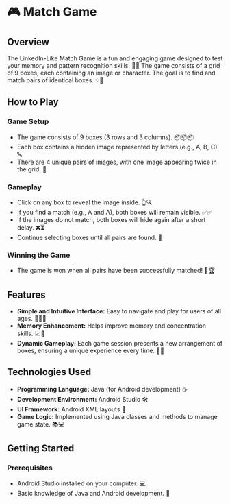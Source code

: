 # 🎮 Match Game

## Overview

The LinkedIn-Like Match Game is a fun and engaging game designed to test your memory and pattern recognition skills. 🧠✨ The game consists of a grid of 9 boxes, each containing an image or character. The goal is to find and match pairs of identical boxes. 💡💖

## How to Play

### Game Setup
- The game consists of 9 boxes (3 rows and 3 columns). 📦📦📦
- Each box contains a hidden image represented by letters (e.g., A, B, C). 🔤
- There are 4 unique pairs of images, with one image appearing twice in the grid. 🔁

### Gameplay
- Click on any box to reveal the image inside. 👆🔍
- If you find a match (e.g., A and A), both boxes will remain visible. ✅✅
- If the images do not match, both boxes will hide again after a short delay. ❌⏳
- Continue selecting boxes until all pairs are found. 🔄

### Winning the Game
- The game is won when all pairs have been successfully matched! 🎉🏆

## Features

- **Simple and Intuitive Interface:** Easy to navigate and play for users of all ages. 🧑‍🤝‍🧑
- **Memory Enhancement:** Helps improve memory and concentration skills. 📈🧠
- **Dynamic Gameplay:** Each game session presents a new arrangement of boxes, ensuring a unique experience every time. 🔄🎲

## Technologies Used

- **Programming Language:** Java (for Android development) ☕
- **Development Environment:** Android Studio 🛠️
- **UI Framework:** Android XML layouts 📐
- **Game Logic:** Implemented using Java classes and methods to manage game state. 📚💻

## Getting Started

### Prerequisites
- Android Studio installed on your computer. 💻
- Basic knowledge of Java and Android development. 📖

